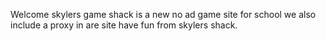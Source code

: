 Welcome skylers game shack is a new no ad game site for school
we also include a proxy in are site have fun from skylers shack.
